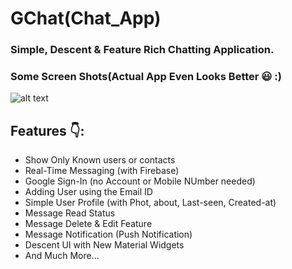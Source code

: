 # GChat(Chat_App)

### Simple, Descent & Feature Rich Chatting Application.
### Some Screen Shots(Actual App Even Looks Better 😃 :)
![alt text](file:///D:/flutter_projects/gail_chat_app/screenshots/Side%20Drawer%20functionality.png)

## Features 👇:
 * Show Only Known users or contacts
 * Real-Time Messaging (with Firebase)
 * Google Sign-In (no Account or Mobile NUmber needed)
 * Adding User using the Email ID
 * Simple User Profile (with Phot, about, Last-seen, Created-at)
 * Message Read Status
 * Message Delete & Edit Feature
 * Message Notification (Push Notification)
 * Descent UI with New Material Widgets
 * And Much More...
  


